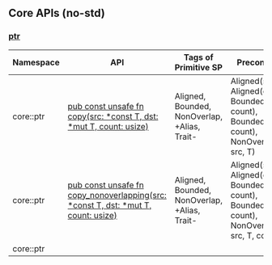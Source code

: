 ## Core APIs (no-std)

### [ptr](https://doc.rust-lang.org/nightly/core/ptr/index.html)

| Namespace | API | Tags of Primitive SP | Precondition | Hazard | Option | Status |
|-----------|-----|-----|--------------|--------|--------------|--------|
| core::ptr | [pub const unsafe fn copy<T>(src: *const T, dst: *mut T, count: usize)](https://doc.rust-lang.org/nightly/core/ptr/fn.copy.html) | Aligned, Bounded, NonOverlap, +Alias, Trait- | Aligned(src, T), Aligned(dst, T), Bounded(src, T, count), Bounded(dst, T, count), NonOverlap(dst, src, T) | Alias(*src, *dst) | $Copy\int Trait(T)$ | |
| core::ptr | [pub const unsafe fn copy_nonoverlapping<T>(src: *const T, dst: *mut T, count: usize)](https://doc.rust-lang.org/nightly/core/ptr/fn.copy_nonoverlapping.html)  | Aligned, Bounded, NonOverlap, +Alias, Trait- | Aligned(src, T), Aligned(dst, T), Bounded(src, T, count), Bounded(dst, T, count), NonOverlap(dst, src, T, count)  | Alias(*src, *dst)  | $Copy\int Trait(T)$ |   |
| core::ptr |     |     |              |        |

